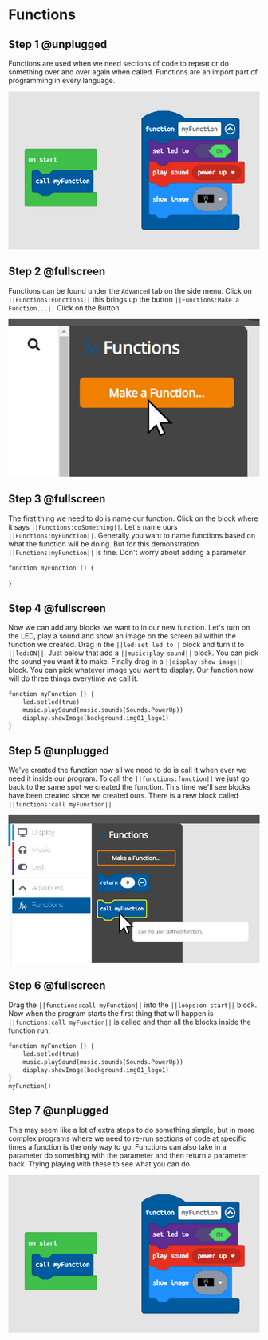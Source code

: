 # Functions

## Step 1 @unplugged

Functions are used when we need sections of code to repeat or do something over and over again when called. Functions are an import part of programming in every language. 

![BrainPad Function](../static/images/function.jpg)

## Step 2 @fullscreen

Functions can be found under the `Advanced` tab on the side menu. Click on ``||Functions:Functions||`` this brings up the button ``||Functions:Make a Function...||`` Click on the Button. 

![BrainPad Function](../static/images/make-function.jpg)

## Step 3 @fullscreen

The first thing we need to do is name our function. Click on the block where it says ``||Functions:doSomething||``. Let's name ours ``||Functions:myFunction||``. Generally you want to name functions based on what the function will be doing. But for this demonstration ``||Functions:myFunction||`` is fine. 
Don't worry about adding a parameter. 

```blocks
function myFunction () {
	
}
```
## Step 4 @fullscreen

Now we can add any blocks we want to in our new function. Let's turn on the LED, play a sound and show an image on the screen all within the function we created. Drag in the ``||led:set led to||`` block and turn it to ``||led:ON||``. Just below that add a ``||music:play sound||`` block. You can pick the sound you want it to make. 
Finally drag in a ``||display:show image||`` block. You can pick whatever image you want to display. Our function now will do three things everytime we call it.

```blocks
function myFunction () {
    led.setled(true)
    music.playSound(music.sounds(Sounds.PowerUp))
    display.showImage(background.img01_logo1)
}
```
## Step 5 @unplugged

We've created the function now all we need to do is call it when ever we need it inside our program. To call the ``||functions:function||`` we just go back to the same spot we created the function. This time
we'll see blocks have been created since we created ours. There is a new block called ``||functions:call myFunction||``

![BrainPad Function](../static/images/callFunction.jpg)

## Step 6 @fullscreen

Drag the ``||functions:call myFunction||`` into the ``||loops:on start||`` block. Now when the program starts the first thing that will happen is ``||functions:call myFunction||``  is called and 
then all the blocks inside the function run. 

```blocks
function myFunction () {
    led.setled(true)
    music.playSound(music.sounds(Sounds.PowerUp))
    display.showImage(background.img01_logo1)
}
myFunction()
```
## Step 7 @unplugged

This may seem like a lot of extra steps to do something simple, but in more complex programs where we need to re-run sections of code at specific times a function is the only way to go. 
Functions can also take in a parameter do something with the parameter and then return a parameter back. Trying playing with these to see what you can do.  

![BrainPad Function](../static/images/function.jpg)